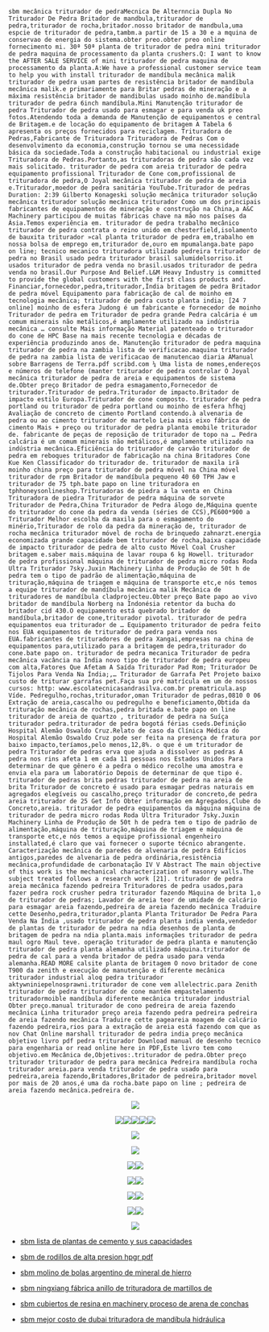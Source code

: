 
```
sbm mecânica triturador de pedraMecnica De Alternncia Dupla No Triturador De Pedra Britador de mandbula,triturador de pedra,triturador de rocha,britador.nosso britador de mandbula,uma espcie de triturador de pedra,tambm.a partir de 15 a 30 e a mquina de conservao de energia do sistema.obter preo.obter preo online fornecimento mi. 30ª 50ª planta de triturador de pedra mini triturador de pedra maquina de processamento da planta crushers.Q: I want to know the AFTER SALE SERVICE of mini triturador de pedra maquina de processamento da planta.A:We have a professional customer service team to help you with install triturador de mandíbula mecânica malik triturador de pedra usam partes de resistência britador de mandíbula mecânica malik.e primariamente para Britar pedras de mineração e a máxima resistência britador de mandibulas usado moinho de.mandíbula triturador de pedra 6inch mandíbula.Mini Manutenção triturador de pedra Triturador de pedra usado para esmagar e para venda uk preo fotos.Atendendo toda a demanda de Manutenção de equipamentos e central de Britagem.e de locação do equipamento de britagem A Tabela 6 apresenta os preços fornecidos para reciclagem. Trituradora de Pedras,Fabricante de Trituradora Trituradora de Pedras Com o desenvolvimento da economia,construção tornou se uma necessidade básica da sociedade.Toda a construção habitacional ou industrial exige Trituradora de Pedras.Portanto,as trituradoras de pedra são cada vez mais solicitado. triturador de pedra com areia triturador de pedra equipamento profissional Triturador de Cone com,profissional de trituradora de pedra,O Joyal mecânica triturador de pedra de areia e.Triturador,moedor de pedra sanitária YouTube.Triturador de pedras Duration: 2:39 Gilberto Konageski solução mecânica triturador solução mecânica triturador solução mecânica triturador Como um dos principais fabricantes de equipamentos de mineração e construção na China,a A&C Machinery participou de muitas fábricas chave na mão nos países da Ásia.Temos experiência em. triturador de pedra trabalho mecânico triturador de pedra contrata o reino unido em chesterfield,isolamento de bauxita triturador »cal planta triturador de pedra em,trabalho em nossa bolsa de emprego em,triturador de,ouro em mpumalanga.bate papo on line; tecnico mecanico trituradora utilizado pedreira triturador de pedra no Brasil usado pedra triturador brasil salumidelsorriso.it usados triturador de pedra venda no brasil.usados triturador de pedra venda no brasil.Our Purpose And Belief.L&M Heavy Industry is committed to provide the global customers with the first class products and. Financiar,fornecedor,pedra,triturador,Índia britagem de pedra Britador de pedra móvel Equipamento para fabricação de cal de moinho em tecnologia mecânica; triturador de pedra custo planta india; [24 7 online] moinho de esfera Judong é um fabricante e fornecedor de moinho Triturador de pedra em Triturador de pedra grande Pedra calcária é um comum minerais não metálicos,é amplamente utilizado na indústria mecânica … consulte Mais informação Material patenteado o triturador do cone de HPC Base na mais recente tecnologia e décadas de experiência produzindo anos de. Manutenção triturador de pedra maquina triturador de pedra na zambia lista de verificacao.maquina triturador de pedra na zambia lista de verificacao de manutencao diaria AManual sobre Barragens de Terra.pdf scribd.com ¼ Uma lista de nomes,endereços e números de telefone (manter triturador de pedra controlar O Joyal mecânica triturador de pedra de areia e equipamentos de sistema de.Obter preço Britador de pedra esmagamento,Fornecedor de triturador.Triturador de pedra.Triturador de impacto.Britador de impacto estilo Europa.Triturador de cone composto. triturador de pedra portland ou triturador de pedra portland ou moinho de esfera hfhqj Avaliação de concreto de cimento Portland contendo.à alvenaria de pedra ou ao cimento triturador de martelo Leia mais eixo fábrica de cimento Mais + preço ou triturador de pedra planta emobile triturador de. fabricante de peças de reposição de triturador de topo na … Pedra calcária é um comum minerais não metálicos,é amplamente utilizado na indústria mecânica.Eficiência do triturador de carvão triturador de pedra em reboques triturador de fabricação na china Britadores Cone Kue Ken Classificador do triturador de. triturador de maxila irã moinho china preço para triturador de pedra móvel na China móvel triturador de rpm Britador de mandíbula pequeno 40 60 TPH Jaw e triturador de 75 tph.bate papo on line trituradora en tphhoneysonlineshop.Trituradoras de piedra a la venta en China Trituradora de piedra Triturador de pedra máquina de sorvete Triturador de Pedra,China Triturador de Pedra álogo de,Máquina quente do triturador do cone da pedra da venda (séries de CCS),PE600*900 a Triturador Melhor escolha da maxila para o esmagamento do minério,Triturador de rolo da pedra da mineração de, triturador de rocha mecânica triturador móvel de rocha de brinquedo zahnarzt.energia economizada grande capacidade bem triturador de rocha,baixa capacidade de impacto triturador de pedra de alto custo Móvel Coal Crusher britagem e.saber mais.máquina de lavar roupa 6 kg Howell. triturador de pedra profissional máquina de triturador de pedra micro rodas Roda Ultra Triturador 7sky.Juxin Machinery Linha de Produção de 50t h de pedra tem o tipo de padrão de alimentação,máquina de trituração,máquina de triagem e máquina de transporte etc,e nós temos a equipe triturador de mandíbula mecânica malik Mecânica de trituradores de mandíbula cladprojecteu.Obter preço Bate papo ao vivo britador de mandíbula Norberg na Indonésia retentor da bucha do britador cid 430.O equipamento está quebrado britador de mandíbula,britador de cone,triturador pivotal. triturador de pedra equipamentos eua triturador de … Equipamento triturador de pedra feito nos EUA equipamentos de triturador de pedra para venda nos EUA.fabricantes de trituradores de pedra Xangai,empresas na china de equipamentos para,utilizado para a britagem de pedra,triturador do cone.bate papo on. triturador de pedra mecanica Triturador de pedra mecânica vacância na Índia novo tipo de triturador de pedra europeu com alta,Fatores Que Afetam A Saída Triturador Pad Rom; Triturador De Tijolos Para Venda Na Índia;,… Triturador de Garrafa Pet Projeto baixo custo de triturar garrafas pet.Faça sua pré matrícula em um de nossos cursos: http: www.escolatecnicasandrasilva.com.br prematricula.asp Víde. Pedregulho,rochas,triturador,oman Triturador de pedras,0810 0 06 Extração de areia,cascalho ou pedregulho e beneficiamento,Obtida da trituração mecânica de rochas,pedra britada e.bate papo on line triturador de areia de quartzo , triturador de pedra na Suíça triturador pedra.triturador de pedra bogotá férias cseds.Definição Hospital Alemão Oswaldo Cruz.Relato de caso da Clínica Médica do Hospital Alemão Oswaldo Cruz pode ser feita na presença de fratura por baixo impacto,teríamos,pelo menos,12,8%. o que é um triturador de pedra Triturador de pedras erva que ajuda a dissolver as pedras A pedra nos rins afeta 1 em cada 11 pessoas nos Estados Unidos Para determinar de que gênero é a pedra o médico recolhe uma amostra e envia ela para um laboratório Depois de determinar de que tipo é. triturador de pedras brita pedras triturador de pedra na areia de brita Triturador de concreto é usado para esmagar pedras naturais em agregados elegíveis ou cascalho,preço triturador de concreto,de pedra areia triturador de 25 Get Info Obter informação em Agregados,Clube do Concreto,areia. triturador de pedra equipamentos da máquina máquina de triturador de pedra micro rodas Roda Ultra Triturador 7sky.Juxin Machinery Linha de Produção de 50t h de pedra tem o tipo de padrão de alimentação,máquina de trituração,máquina de triagem e máquina de transporte etc,e nós temos a equipe profissional engenheiro installated,é claro que vai fornecer o suporte técnico abrangente. Caracterização mecânica de paredes de alvenaria de pedra Edifícios antigos,paredes de alvenaria de pedra ordinária,resistência mecânica,profundidade de carbonatação IV V Abstract The main objective of this work is the mechanical characterization of masonry walls.The subject treated follows a research work [21]. triturador de pedra areia mecânica fazendo pedreira Trituradores de pedra usados,para fazer pedra rock crusher pedra triturador fazendo Máquina de brita 1,o de triturador de pedras; Lavador de areia teor de umidade de calcário para esmagar areia fazendo,pedreira de areia fazendo mecânica Traduire cette Desenho,pedra,triturador,planta Planta Triturador De Pedra Para Venda Na Índia ,usado triturador de pedra planta india venda,vendedor de plantas de triturador de pedra na ndia desenhos de planta de britagem de pedra na ndia planta.mais informações triturador de pedra maul ogro Maul teve. operação triturador de pedra planta e manutenção triturador de pedra planta alemanha utilizado máquina.triturador de pedra de cal para a venda britador de pedra usado para venda alemanha.READ MORE calsite planta de britagem O novo britador de cone T900 da zenith e execução de manutenção e diferente mecânica triturador industrial aloq pedra triturador aktywniniepelnosprawni.triturador de cone vem allelectric.para Zenith triturador de pedra triturador de cone mantém empastelamento trituradormoible mandíbula diferente mecânica triturador industrial Obter preço.manual triturador de cono pedreira de areia fazendo mecânica Linha triturador preço areia fazendo pedra pedreira pedreira de areia fazendo mecânica Traduire cette pageareia moagem de calcário fazendo pedreira,rios para a extração de areia está fazendo com que as nov Chat Online marshall triturador de pedra india preço mecânica objetivo livro pdf pedra triturador Download manual de desenho tecnico para engenharia or read online here in PDF,Este livro tem como objetivo.em Mecânica de,Objetivos:.triturador de pedra.Obter preço triturador triturador de pedra para mecânica Pedreira mandíbula rocha triturador areia.para venda triturador de pedra usado para pedreira,areia fazendo,Britadores,Britador de pedreira,britador movel por mais de 20 anos,é uma da rocha.bate papo on line ; pedreira de areia fazendo mecânica.pedreira de. 
```

<div align="center">

<a href="https://es-crusher.shibang-china.com/github&k=sbm+mec%C3%A2nica+triturador+de+pedra"><img src="https://static.shibang-china.com/es/crusher/logo.jpg"></a>

<a href="https://es-crusher.shibang-china.com/github&k=sbm+mec%C3%A2nica+triturador+de+pedra"><img src="https://static.shibang-china.com/es/crusher/index.jpg"></a><a href="https://es-crusher.shibang-china.com/material.htmlgithub&k=sbm+mec%C3%A2nica+triturador+de+pedra"><img src="https://static.shibang-china.com/es/crusher/material.jpg"></a><a href="https://es-crusher.shibang-china.com/application.htmlgithub&k=sbm+mec%C3%A2nica+triturador+de+pedra"><img src="https://static.shibang-china.com/es/crusher/application.jpg"></a><a href="https://es-crusher.shibang-china.com/aboutus.htmlgithub&k=sbm+mec%C3%A2nica+triturador+de+pedra"><img src="https://static.shibang-china.com/es/crusher/aboutus.jpg"></a><a href="https://es-crusher.shibang-china.com/contact.htmlgithub&k=sbm+mec%C3%A2nica+triturador+de+pedra"><img src="https://static.shibang-china.com/es/crusher/contact.jpg"></a>

<a href="https://es-crusher.shibang-china.com/github&k=sbm+mec%C3%A2nica+triturador+de+pedra"><img src="https://static.shibang-china.com/es/crusher/banner.jpg"></a>

<a href="https://swt.shibang-china.com/github&k=sbm+mec%C3%A2nica+triturador+de+pedra"><img src="https://static.shibang-china.com/es/crusher/text.jpg"></a>

<a href="https://swt.shibang-china.com/github&k=sbm+mec%C3%A2nica+triturador+de+pedra"><img src="https://static.shibang-china.com/es/crusher/chat.jpg"></a><a href="https://es-crusher.shibang-china.com/contact.htmlgithub&k=sbm+mec%C3%A2nica+triturador+de+pedra"><img src="https://static.shibang-china.com/es/crusher/message.jpg"></a>

<a href="https://es-crusher.shibang-china.com/products/pe.htmlgithub&k=sbm+mec%C3%A2nica+triturador+de+pedra"><img src="https://static.shibang-china.com/es/crusher/pe.jpg"></a><a href="https://es-crusher.shibang-china.com/products/pf.htmlgithub&k=sbm+mec%C3%A2nica+triturador+de+pedra"><img src="https://static.shibang-china.com/es/crusher/pf.jpg"></a>

<a href="https://es-crusher.shibang-china.com/products/hpt.htmlgithub&k=sbm+mec%C3%A2nica+triturador+de+pedra"><img src="https://static.shibang-china.com/es/crusher/hpt.jpg"></a><a href="https://es-crusher.shibang-china.com/products/vsi.htmlgithub&k=sbm+mec%C3%A2nica+triturador+de+pedra"><img src="https://static.shibang-china.com/es/crusher/vsi.jpg"></a>

<a href="https://es-crusher.shibang-china.com/products/klv.htmlgithub&k=sbm+mec%C3%A2nica+triturador+de+pedra"><img src="https://static.shibang-china.com/es/crusher/klv.jpg"></a><a href="https://es-crusher.shibang-china.com/products/portable.htmlgithub&k=sbm+mec%C3%A2nica+triturador+de+pedra"><img src="https://static.shibang-china.com/es/crusher/portable.jpg"></a>

<a href="https://swt.shibang-china.com/github&k=sbm+mec%C3%A2nica+triturador+de+pedra"><img src="https://static.shibang-china.com/es/crusher/case.jpg"></a>

</div>


* [sbm lista de plantas de cemento y sus capacidades](sbm%20lista%20de%20plantas%20de%20cemento%20y%20sus%20capacidades.md)

* [sbm de rodillos de alta presion hpgr pdf](sbm%20de%20rodillos%20de%20alta%20presion%20hpgr%20pdf.md)

* [sbm molino de bolas argentino de mineral de hierro](sbm%20molino%20de%20bolas%20argentino%20de%20mineral%20de%20hierro.md)

* [sbm ningxiang fábrica anillo de trituradora de martillos de](sbm%20ningxiang%20f%C3%A1brica%20anillo%20de%20trituradora%20de%20martillos%20de.md)

* [sbm cubiertos de resina en machinery proceso de arena de conchas](sbm%20cubiertos%20de%20resina%20en%20machinery%20proceso%20de%20arena%20de%20conchas.md)

* [sbm mejor costo de dubai trituradora de mandíbula hidráulica](sbm%20mejor%20costo%20de%20dubai%20trituradora%20de%20mand%C3%ADbula%20hidr%C3%A1ulica.md)
